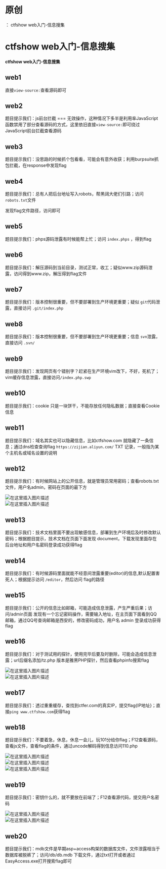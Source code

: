 # 原创
：  ctfshow web入门-信息搜集

# ctfshow web入门-信息搜集

#### ctfshow web入门-信息搜集

## web1

> 
直接`view-source:`查看源码即可


## web2

> 
题目提示我们：js前台拦截 === 无效操作，这种情况下多半是利用率JavaScript函数禁用了部分查看源码的方式，这里依旧直接`view-source:`即可绕过JavaScript前台拦截查看源码


## web3

> 
题目提示我们：没思路的时候抓个包看看，可能会有意外收获；利用burpsuite抓包拦截，在response中发现flag


## web4

> 
题目提示我们：总有人把后台地址写入robots，帮黑阔大佬们引路；访问 `robots.txt`文件


> 
发现flag文件路径，访问即可


## web5

> 
题目提示我们：phps源码泄露有时候能帮上忙；访问 `index.phps` ，得到flag


## web6

> 
题目提示我们：解压源码到当前目录，测试正常，收工；疑似www.zip源码泄露，访问得到www.zip，解压得到flag文件


## web7

> 
题目提示我们：版本控制很重要，但不要部署到生产环境更重要；疑似 `git`代码泄露，直接访问 `.git/index.php`


## web8

> 
题目提示我们：版本控制很重要，但不要部署到生产环境更重要；信息 `svn`泄露，直接访问 `.svn/`


## web9

> 
题目提示我们：发现网页有个错别字？赶紧在生产环境vim改下，不好，死机了；vim缓存信息泄露，直接访问`/index.php.swp`


## web10

> 
题目提示我们：cookie 只是一块饼干，不能存放任何隐私数据；直接查看Cookie信息


## web11

> 
题目提示我们：域名其实也可以隐藏信息，比如ctfshow.com 就隐藏了一条信息；通过dns检查查询flag `https://zijian.aliyun.com/` TXT 记录，一般指为某个主机名或域名设置的说明


## web12

> 
题目提示我们：有时候网站上的公开信息，就是管理员常用密码；查看robots.txt文件，用户名admin，密码在页面的最下方


<img alt="在这里插入图片描述" src="https://img-blog.csdnimg.cn/20210623000820816.png#pic_center"/><br/> <img alt="在这里插入图片描述" src="https://img-blog.csdnimg.cn/20210623000826636.png?x-oss-process=image/watermark,type_ZmFuZ3poZW5naGVpdGk,shadow_10,text_aHR0cHM6Ly9ibG9nLmNzZG4ubmV0L0xZSjIwMDEwNzI4,size_16,color_FFFFFF,t_70#pic_center"/>

## web13

> 
题目提示我们：技术文档里面不要出现敏感信息，部署到生产环境后及时修改默认密码；根据题目提示，技术文档在页面下面发现 document，下载发现里面存在后台地址和用户名密码登录成功获得flag


## web14

> 
题目提示我们：有时候源码里面就能不经意间泄露重要(editor)的信息,默认配置害死人；根据提示访问 `/editor`，然后访问 flag的路径


## web15

> 
题目提示我们：公开的信息比如邮箱，可能造成信息泄露，产生严重后果；访问/admin页面 发现有一个忘记密码操作，需要输入地址，在主页面下面看到QQ邮箱，通过QQ号查询邮箱是西安的，修改密码成功，用户名 admin 登录成功获得flag


## web16

> 
题目提示我们：对于测试用的探针，使用完毕后要及时删除，可能会造成信息泄露；url后缀名添加/tz.php 版本是雅黑PHP探针，然后查看phpinfo搜索flag


<img alt="在这里插入图片描述" src="https://img-blog.csdnimg.cn/20210623004051147.png?x-oss-process=image/watermark,type_ZmFuZ3poZW5naGVpdGk,shadow_10,text_aHR0cHM6Ly9ibG9nLmNzZG4ubmV0L0xZSjIwMDEwNzI4,size_16,color_FFFFFF,t_70#pic_center"/><br/> <img alt="在这里插入图片描述" src="https://img-blog.csdnimg.cn/20210623004058410.png?x-oss-process=image/watermark,type_ZmFuZ3poZW5naGVpdGk,shadow_10,text_aHR0cHM6Ly9ibG9nLmNzZG4ubmV0L0xZSjIwMDEwNzI4,size_16,color_FFFFFF,t_70#pic_center"/>

## web17

> 
题目提示我们：透过重重缓存，查找到ctfer.com的真实IP，提交flag{IP地址}；直接`ping www.ctfshow.com`获得flag


## web18

> 
题目提示我们：不要着急，休息，休息一会儿，玩101分给你flag；F12查看源码，查看js文件，查看flag的条件，通过uncode解码得到信息访问110.php


<img alt="在这里插入图片描述" src="https://img-blog.csdnimg.cn/20210623004811865.png?x-oss-process=image/watermark,type_ZmFuZ3poZW5naGVpdGk,shadow_10,text_aHR0cHM6Ly9ibG9nLmNzZG4ubmV0L0xZSjIwMDEwNzI4,size_16,color_FFFFFF,t_70#pic_center"/><br/> <img alt="在这里插入图片描述" src="https://img-blog.csdnimg.cn/20210623004820625.png?x-oss-process=image/watermark,type_ZmFuZ3poZW5naGVpdGk,shadow_10,text_aHR0cHM6Ly9ibG9nLmNzZG4ubmV0L0xZSjIwMDEwNzI4,size_16,color_FFFFFF,t_70#pic_center"/><br/> <img alt="在这里插入图片描述" src="https://img-blog.csdnimg.cn/20210623004826231.png#pic_center"/>

## web19

> 
题目提示我们：密钥什么的，就不要放在前端了；F12查看源代码，提交用户名密码


<img alt="在这里插入图片描述" src="https://img-blog.csdnimg.cn/20210623005247986.png?x-oss-process=image/watermark,type_ZmFuZ3poZW5naGVpdGk,shadow_10,text_aHR0cHM6Ly9ibG9nLmNzZG4ubmV0L0xZSjIwMDEwNzI4,size_16,color_FFFFFF,t_70#pic_center"/><br/> <img alt="在这里插入图片描述" src="https://img-blog.csdnimg.cn/2021062300525418.png?x-oss-process=image/watermark,type_ZmFuZ3poZW5naGVpdGk,shadow_10,text_aHR0cHM6Ly9ibG9nLmNzZG4ubmV0L0xZSjIwMDEwNzI4,size_16,color_FFFFFF,t_70#pic_center"/>

## web20

> 
题目提示我们：mdb文件是早期asp+access构架的数据库文件，文件泄露相当于数据库被脱裤了；访问/db/db.mdb 下载文件，通过txt打开或者通过EasyAccess.exe打开搜索flag即可

